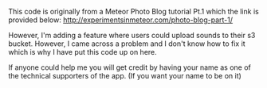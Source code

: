 This code is originally from a Meteor Photo Blog tutorial Pt.1 which the link is provided below:
http://experimentsinmeteor.com/photo-blog-part-1/

However, I'm adding a feature where users could upload sounds to their s3 bucket. However, I came across a problem
and I don't know how to fix it which is why I have put this code up on here.

If anyone could help me you will get credit by having your name as one of the technical supporters of the app.
(If you want your name to be on it)


 



